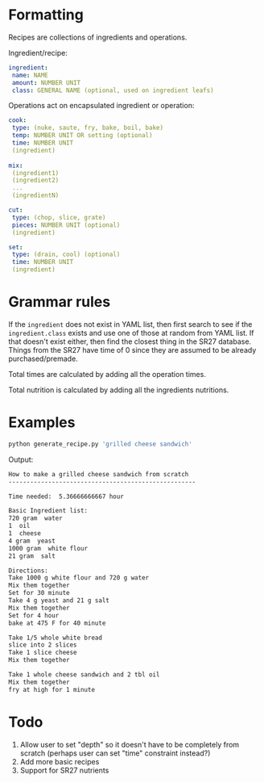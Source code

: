 # Formatting

Recipes are collections of ingredients and operations.

Ingredient/recipe:

```yaml
ingredient:
 name: NAME
 amount: NUMBER UNIT
 class: GENERAL NAME (optional, used on ingredient leafs)
```

Operations act on encapsulated ingredient or operation:

```yaml
cook:
 type: (nuke, saute, fry, bake, boil, bake)
 temp: NUMBER UNIT OR setting (optional)
 time: NUMBER UNIT
 (ingredient)
 
mix:
 (ingredient1)
 (ingredient2)
 ...
 (ingredientN)

cut:
 type: (chop, slice, grate)
 pieces: NUMBER UNIT (optional)
 (ingredient)

set:
 type: (drain, cool) (optional)
 time: NUMBER UNIT
 (ingredient)
```

# Grammar rules

If the ```ingredient``` does not exist in YAML list, then first search to see if the ```ingredient.class``` exists and use one of those at random from YAML list. If that doesn't exist either, then find the closest thing in the SR27 database. Things from the SR27 have time of 0 since they are assumed to be already purchased/premade.

Total times are calculated by adding all the operation times.

Total nutrition is calculated by adding all the ingredients nutritions.

# Examples

```bash
python generate_recipe.py 'grilled cheese sandwich'
```

Output:
```bash
How to make a grilled cheese sandwich from scratch
----------------------------------------------------

Time needed:  5.36666666667 hour

Basic Ingredient list:
720 gram  water
1  oil
1  cheese
4 gram  yeast
1000 gram  white flour
21 gram  salt

Directions:
Take 1000 g white flour and 720 g water
Mix them together
Set for 30 minute
Take 4 g yeast and 21 g salt
Mix them together
Set for 4 hour
bake at 475 F for 40 minute

Take 1/5 whole white bread
slice into 2 slices
Take 1 slice cheese
Mix them together

Take 1 whole cheese sandwich and 2 tbl oil
Mix them together
fry at high for 1 minute
```

# Todo

1. Allow user to set "depth" so it doesn't have to be completely from scratch (perhaps user can set "time" constraint instead?)
2. Add more basic recipes
3. Support for SR27 nutrients
